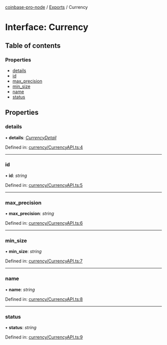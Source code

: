 [coinbase-pro-node](../README.md) / [Exports](../modules.md) / Currency

# Interface: Currency

## Table of contents

### Properties

- [details](currency.md#details)
- [id](currency.md#id)
- [max_precision](currency.md#max_precision)
- [min_size](currency.md#min_size)
- [name](currency.md#name)
- [status](currency.md#status)

## Properties

### details

• **details**: [_CurrencyDetail_](currencydetail.md)

Defined in: [currency/CurrencyAPI.ts:4](https://github.com/bennycode/coinbase-pro-node/blob/baa73d4/src/currency/CurrencyAPI.ts#L4)

---

### id

• **id**: _string_

Defined in: [currency/CurrencyAPI.ts:5](https://github.com/bennycode/coinbase-pro-node/blob/baa73d4/src/currency/CurrencyAPI.ts#L5)

---

### max_precision

• **max_precision**: _string_

Defined in: [currency/CurrencyAPI.ts:6](https://github.com/bennycode/coinbase-pro-node/blob/baa73d4/src/currency/CurrencyAPI.ts#L6)

---

### min_size

• **min_size**: _string_

Defined in: [currency/CurrencyAPI.ts:7](https://github.com/bennycode/coinbase-pro-node/blob/baa73d4/src/currency/CurrencyAPI.ts#L7)

---

### name

• **name**: _string_

Defined in: [currency/CurrencyAPI.ts:8](https://github.com/bennycode/coinbase-pro-node/blob/baa73d4/src/currency/CurrencyAPI.ts#L8)

---

### status

• **status**: _string_

Defined in: [currency/CurrencyAPI.ts:9](https://github.com/bennycode/coinbase-pro-node/blob/baa73d4/src/currency/CurrencyAPI.ts#L9)

